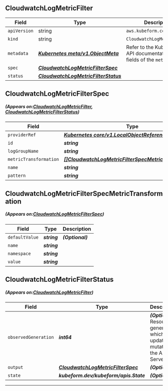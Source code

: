 ## CloudwatchLogMetricFilter
| Field | Type | Description |
| ------ | ----- | ----------- |
| `apiVersion` | string | `aws.kubeform.com/v1alpha1` |
|    `kind` | string | `CloudwatchLogMetricFilter` |
| `metadata` | ***[Kubernetes meta/v1.ObjectMeta](https://kubernetes.io/docs/reference/generated/kubernetes-api/v1.13/#objectmeta-v1-meta)***|Refer to the Kubernetes API documentation for the fields of the `metadata` field.|
| `spec` | ***[CloudwatchLogMetricFilterSpec](#CloudwatchLogMetricFilterSpec)***||
| `status` | ***[CloudwatchLogMetricFilterStatus](#CloudwatchLogMetricFilterStatus)***||
## CloudwatchLogMetricFilterSpec
##### (Appears on:[CloudwatchLogMetricFilter](#CloudwatchLogMetricFilter), [CloudwatchLogMetricFilterStatus](#CloudwatchLogMetricFilterStatus))
| Field | Type | Description |
| ------ | ----- | ----------- |
| `providerRef` | ***[Kubernetes core/v1.LocalObjectReference](https://kubernetes.io/docs/reference/generated/kubernetes-api/v1.13/#localobjectreference-v1-core)***||
| `id` | ***string***||
| `logGroupName` | ***string***||
| `metricTransformation` | ***[[]CloudwatchLogMetricFilterSpecMetricTransformation](#CloudwatchLogMetricFilterSpecMetricTransformation)***||
| `name` | ***string***||
| `pattern` | ***string***||
## CloudwatchLogMetricFilterSpecMetricTransformation
##### (Appears on:[CloudwatchLogMetricFilterSpec](#CloudwatchLogMetricFilterSpec))
| Field | Type | Description |
| ------ | ----- | ----------- |
| `defaultValue` | ***string***| ***(Optional)*** |
| `name` | ***string***||
| `namespace` | ***string***||
| `value` | ***string***||
## CloudwatchLogMetricFilterStatus
##### (Appears on:[CloudwatchLogMetricFilter](#CloudwatchLogMetricFilter))
| Field | Type | Description |
| ------ | ----- | ----------- |
| `observedGeneration` | ***int64***| ***(Optional)*** Resource generation, which is updated on mutation by the API Server.|
| `output` | ***[CloudwatchLogMetricFilterSpec](#CloudwatchLogMetricFilterSpec)***| ***(Optional)*** |
| `state` | ***kubeform.dev/kubeform/apis.State***| ***(Optional)*** |
---
